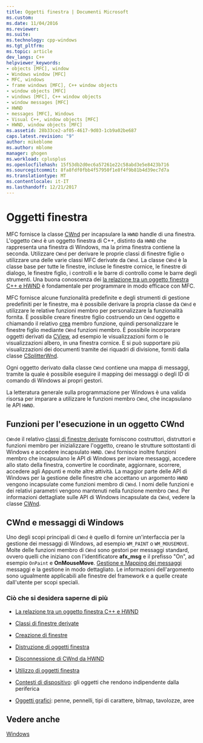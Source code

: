 ```yaml
---
title: Oggetti finestra | Documenti Microsoft
ms.custom: 
ms.date: 11/04/2016
ms.reviewer: 
ms.suite: 
ms.technology: cpp-windows
ms.tgt_pltfrm: 
ms.topic: article
dev_langs: C++
helpviewer_keywords:
- objects [MFC], window
- Windows window [MFC]
- MFC, windows
- frame windows [MFC], C++ window objects
- window objects [MFC]
- windows [MFC], C++ window objects
- window messages [MFC]
- HWND
- messages [MFC], Windows
- Visual C++, window objects [MFC]
- HWND, window objects [MFC]
ms.assetid: 28b33ce2-af05-4617-9d03-1cb9a02be687
caps.latest.revision: "9"
author: mikeblome
ms.author: mblome
manager: ghogen
ms.workload: cplusplus
ms.openlocfilehash: 15f53db2d0ec6a57261e22c58abd3e5e8423b716
ms.sourcegitcommit: 8fa8fdf0fbb4f57950f1e8f4f9b81b4d39ec7d7a
ms.translationtype: MT
ms.contentlocale: it-IT
ms.lasthandoff: 12/21/2017
---
```

# <a name="window-objects"></a>Oggetti finestra
MFC fornisce la classe [CWnd](../mfc/reference/cwnd-class.md) per incapsulare la `HWND` handle di una finestra. L'oggetto `CWnd` è un oggetto finestra di C++, distinto da `HWND` che rappresenta una finestra di Windows, ma la prima finestra contiene la seconda. Utilizzare `CWnd` per derivare le proprie classi di finestre figlie o utilizzare una delle varie classi MFC derivate da `CWnd`. La classe `CWnd` è la classe base per tutte le finestre, incluse le finestre cornice, le finestre di dialogo, le finestre figlio, i controlli e le barre di controllo come le barre degli strumenti. Una buona conoscenza dei [la relazione tra un oggetto finestra C++ e HWND](../mfc/relationship-between-a-cpp-window-object-and-an-hwnd.md) è fondamentale per programmare in modo efficace con MFC.  
  
 MFC fornisce alcune funzionalità predefinite e degli strumenti di gestione predefiniti per le finestre, ma è possibile derivare la propria classe da `CWnd` e utilizzare le relative funzioni membro per personalizzare la funzionalità fornita. È possibile creare finestre figlio costruendo un `CWnd` oggetto e chiamando il relativo [crea](../mfc/reference/cwnd-class.md#create) membro funzione, quindi personalizzare le finestre figlio mediante `CWnd` funzioni membro. È possibile incorporare oggetti derivati da [CView](../mfc/reference/cview-class.md), ad esempio le visualizzazioni form o le visualizzazioni albero, in una finestra cornice. E si può supportare più visualizzazioni dei documenti tramite dei riquadri di divisione, forniti dalla classe [CSplitterWnd](../mfc/reference/csplitterwnd-class.md).  
  
 Ogni oggetto derivato dalla classe `CWnd` contiene una mappa di messaggi, tramite la quale è possibile eseguire il mapping dei messaggi o degli ID di comando di Windows ai propri gestori.  
  
 La letteratura generale sulla programmazione per Windows è una valida risorsa per imparare a utilizzare le funzioni membro `CWnd`, che incapsulano le API `HWND`.  
  
## <a name="functions-for-operating-on-a-cwnd"></a>Funzioni per l'esecuzione in un oggetto CWnd  
 `CWnd`e il relativo [classi di finestre derivate](../mfc/derived-window-classes.md) forniscono costruttori, distruttori e funzioni membro per inizializzare l'oggetto, creano le strutture sottostanti di Windows e accedere incapsulato `HWND`. `CWnd` fornisce inoltre funzioni membro che incapsulano le API di Windows per inviare messaggi, accedere allo stato della finestra, convertire le coordinate, aggiornare, scorrere, accedere agli Appunti e molte altre attività. La maggior parte delle API di Windows per la gestione delle finestre che accettano un argomento `HWND` vengono incapsulate come funzioni membro di `CWnd`. I nomi delle funzioni e dei relativi parametri vengono mantenuti nella funzione membro `CWnd`. Per informazioni dettagliate sulle API di Windows incapsulate da `CWnd`, vedere la classe [CWnd](../mfc/reference/cwnd-class.md).  
  
## <a name="cwnd-and-windows-messages"></a>CWnd e messaggi di Windows  
 Uno degli scopi principali di `CWnd` è quello di fornire un'interfaccia per la gestione dei messaggi di Windows, ad esempio `WM_PAINT` o `WM_MOUSEMOVE`. Molte delle funzioni membro di `CWnd` sono gestori per messaggi standard, ovvero quelli che iniziano con l'identificatore **afx_msg** e il prefisso "On", ad esempio `OnPaint` e **OnMouseMove**. [Gestione e Mapping dei messaggi](../mfc/message-handling-and-mapping.md) messaggi e la gestione in modo dettagliato. Le informazioni dell'argomento sono ugualmente applicabili alle finestre del framework e a quelle create dall'utente per scopi speciali.  
  
### <a name="what-do-you-want-to-know-more-about"></a>Ciò che si desidera saperne di più  
  
-   [La relazione tra un oggetto finestra C++ e HWND](../mfc/relationship-between-a-cpp-window-object-and-an-hwnd.md)  
  
-   [Classi di finestre derivate](../mfc/derived-window-classes.md)  
  
-   [Creazione di finestre](../mfc/creating-windows.md)  
  
-   [Distruzione di oggetti finestra](../mfc/destroying-window-objects.md)  
  
-   [Disconnessione di CWnd da HWND](../mfc/detaching-a-cwnd-from-its-hwnd.md)  
  
-   [Utilizzo di oggetti finestra](../mfc/working-with-window-objects.md)  
  
-   [Contesti di dispositivo](../mfc/device-contexts.md): gli oggetti che rendono indipendente dalla periferica  
  
-   [Oggetti grafici](../mfc/graphic-objects.md): penne, pennelli, tipi di carattere, bitmap, tavolozze, aree  
  
## <a name="see-also"></a>Vedere anche  
 [Windows](../mfc/windows.md)

